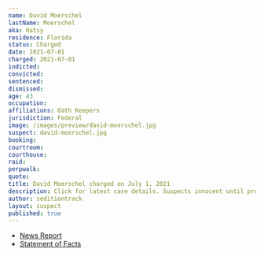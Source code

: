 ```yaml
---
name: David Moerschel
lastName: Moerschel
aka: Hatsy
residence: Florida
status: Charged
date: 2021-07-01
charged: 2021-07-01
indicted:
convicted:
sentenced:
dismissed:
age: 43
occupation:
affiliations: Oath Keepers
jurisdiction: Federal
image: /images/preview/david-moerschel.jpg
suspect: david-moerschel.jpg
booking:
courtroom:
courthouse:
raid:
perpwalk:
quote:
title: David Moerschel charged on July 1, 2021
description: Click for latest case details. Suspects innocent until proven guilty.
author: seditiontrack
layout: suspect
published: true
---
```


- [News Report](https://www.washingtonpost.com/local/legal-issues/oathkeeper-arrested-david-moerschel/2021/07/02/0f54d5aa-db5d-11eb-9bbb-37c30dcf9363_story.html)
- [Statement of Facts](https://www.justice.gov/usao-dc/case-multi-defendant/file/1408901/download)
